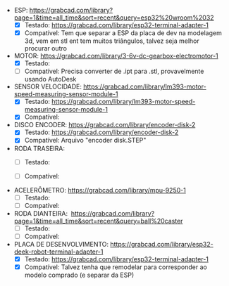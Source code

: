- ESP:
https://grabcad.com/library?page=1&time=all_time&sort=recent&query=esp32%20wroom%2032
  - [x] Testado: https://grabcad.com/library/esp32-terminal-adapter-1
  - [x] Compatível: Tem que separar a ESP da placa de dev na modelagem 3d, vem em stl ent tem muitos triângulos, talvez seja melhor procurar outro

- MOTOR:
https://grabcad.com/library/3-6v-dc-gearbox-electromotor-1
  - [x] Testado:
  - [ ] Compatível: Precisa converter de .ipt para .stl, provavelmente usando AutoDesk

- SENSOR VELOCIDADE: 
https://grabcad.com/library/lm393-motor-speed-measuring-sensor-module-1
  - [x] Testado: https://grabcad.com/library/lm393-motor-speed-measuring-sensor-module-1
  - [x] Compatível: 

- DISCO ENCODER: 
https://grabcad.com/library/encoder-disk-2
  - [x] Testado: https://grabcad.com/library/encoder-disk-2 
  - [x] Compatível: Arquivo "encoder disk.STEP"

- RODA TRASEIRA:
  - [ ] Testado:
  - [ ] Compatível:


- ACELERÔMETRO: 
https://grabcad.com/library/mpu-9250-1
  - [ ] Testado:
  - [ ] Compatível:

- RODA DIANTEIRA: 
https://grabcad.com/library?page=1&time=all_time&sort=recent&query=ball%20caster
  - [ ] Testado:
  - [ ] Compatível:
  
- PLACA DE DESENVOLVIMENTO:
https://grabcad.com/library/esp32-deek-robot-terminal-adapter-1
  - [x] Testado: https://grabcad.com/library/esp32-terminal-adapter-1
  - [x] Compatível: Talvez tenha que remodelar para corresponder ao modelo comprado (e separar da ESP)
